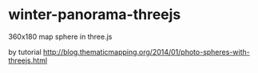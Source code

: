 # winter-panorama-threejs
360x180 map sphere in three.js


by tutorial http://blog.thematicmapping.org/2014/01/photo-spheres-with-threejs.html
